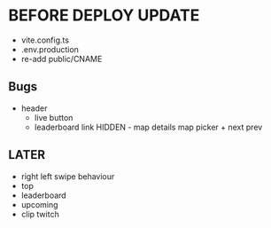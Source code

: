 # BEFORE DEPLOY UPDATE

- vite.config.ts
- .env.production
- re-add public/CNAME


## Bugs
- header
  - live button
  - leaderboard link
HIDDEN - map details map picker + next prev


## LATER
- right left swipe behaviour
- top
- leaderboard
- upcoming
- clip twitch
